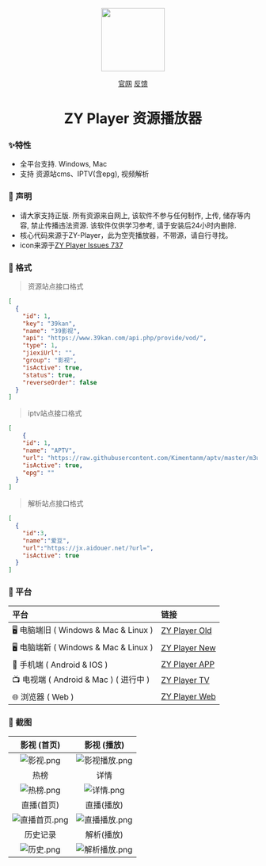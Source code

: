 <p align="center">
<img width="128" src="https://user-images.githubusercontent.com/54350573/132035179-5a7f2160-c27f-47d6-ad86-a644b360b3ee.png" >
</p>
<p align="center">
<a href="http://zyplayer.fun/" target="_blank">官网</a>
<a href="https://github.com/Hunlongyu/ZY-Player/issues" target="_blank">反馈</a>
</p>

<h1 align="center">ZY Player 资源播放器</h1>



### ✨特性

- 全平台支持. Windows, Mac
- 支持 资源站cms、IPTV(含epg), 视频解析

### 🌴 声明

- 请大家支持正版. 所有资源来自网上, 该软件不参与任何制作, 上传, 储存等内容, 禁止传播违法资源. 该软件仅供学习参考, 请于安装后24小时内删除.
- 核心代码来源于ZY-Player，此为空壳播放器，不带源，请自行寻找。
- icon来源于[ZY Player Issues 737](https://github.com/Hunlongyu/ZY-Player/issues/737)

### 🧤 格式
> 资源站点接口格式
```json
[
  {
    "id": 1,
    "key": "39kan",
    "name": "39影视",
    "api": "https://www.39kan.com/api.php/provide/vod/",
    "type": 1,
    "jiexiUrl": "",
    "group": "影视",
    "isActive": true,
    "status": true,
    "reverseOrder": false
  }
]
```
> iptv站点接口格式
```json
[
    {
    "id": 1,
    "name": "APTV",
    "url": "https://raw.githubusercontent.com/Kimentanm/aptv/master/m3u/iptv.m3u",
    "isActive": true,
    "epg": ""
  }
]
```
> 解析站点接口格式
```json
[
  {
    "id":3,
    "name":"爱豆",
    "url":"https://jx.aidouer.net/?url=",
    "isActive": true
  }
]
```

### 🎠 平台

| 平台                                  | 链接                                                        |
| :------------------------------------ | :---------------------------------------------------------- |
| 🖥️ 电脑端旧 ( Windows & Mac & Linux )    | [ZY Player Old](https://github.com/Hunlongyu/ZY-Player)         |
| 🖥️ 电脑端新 ( Windows & Mac & Linux )    | [ZY Player New](https://github.com/Hiram-Wong/ZyPlayer)         |
| 📱 手机端 ( Android & IOS )            | [ZY Player APP](https://github.com/Hunlongyu/ZY-Player-APP) |
| 📺 电视端 ( Android & Mac ) ( 进行中 ) | [ZY Player TV](https://github.com/cuiocean/ZY-Player-TV)    |
| 🌐 浏览器 ( Web )                      | [ZY Player Web](https://github.com/Hunlongyu/ZY-Player-Web) |


### 🎨 截图

|                      影视 (首页)                       |                      影视 (播放)                       |
| :----------------------------------------------------------: | :----------------------------------------------------------: |
| ![影视.png](https://s2.loli.net/2023/02/05/TsVWZX8l4noyAcr.png) | ![影视播放.png](https://s2.loli.net/2023/02/05/14GkXsrREcCgVd3.png) |
|                            热榜                            |                            详情                            |
| ![热榜.png](https://s2.loli.net/2023/02/05/pkwsKzb9MAiDmZu.png) | ![详情.png](https://s2.loli.net/2023/02/05/G9UPHy3M4ZiNAWd.png) |
|                      直播(首页)                       |                      直播(播放)                       |
| ![直播首页.png](https://s2.loli.net/2023/02/05/4mAFrboezVD1KNt.png) | ![直播播放.png](https://s2.loli.net/2023/02/05/pBnAQYg49bwZDlr.png) |
|                          历史记录                          |                           解析(播放)                           |
| ![历史.png](https://s2.loli.net/2023/02/05/dB34mynfV2ESx8b.png) | ![解析播放.png](https://s2.loli.net/2023/02/05/eCKiOcdN1oBbua6.png) |

